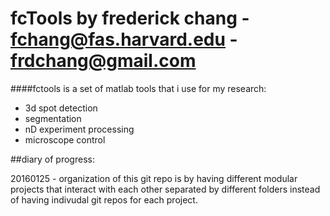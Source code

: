 fcTools by frederick chang - fchang@fas.harvard.edu - frdchang@gmail.com
===========================================================================

####fctools is a set of matlab tools that i use for my research:
- 3d spot detection
- segmentation
- nD experiment processing
- microscope control

##diary of progress:

20160125 - organization of this git repo is by having different modular projects that interact with each other separated by different folders instead of having indivudal git repos for each project.  